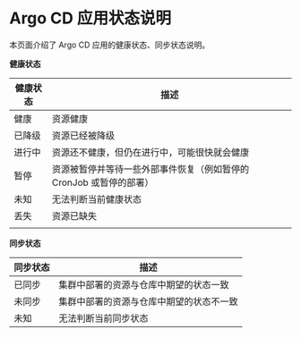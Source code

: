 # Argo CD 应用状态说明

本页面介绍了 Argo CD 应用的健康状态、同步状态说明。

__健康状态__

| 健康状态 | 描述                                                         |
| -------- | ------------------------------------------------------------ |
| 健康     | 资源健康                                                     |
| 已降级   | 资源已经被降级                                               |
| 进行中   | 资源还不健康，但仍在进行中，可能很快就会健康                 |
| 暂停     | 资源被暂停并等待一些外部事件恢复（例如暂停的 CronJob 或暂停的部署） |
| 未知     | 无法判断当前健康状态                                         |
| 丢失     | 资源已缺失                                                   |
|          |                                                              |

__同步状态__

| 同步状态 | 描述                                     |
| -------- | ---------------------------------------- |
| 已同步   | 集群中部署的资源与仓库中期望的状态一致   |
| 未同步   | 集群中部署的资源与仓库中期望的状态不一致 |
| 未知     | 无法判断当前同步状态                     |

